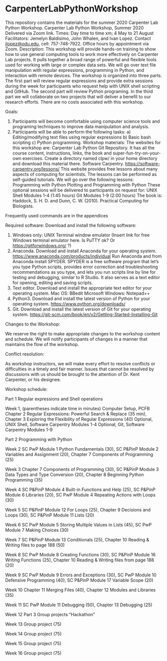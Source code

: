 # CarpenterLabPythonWorkshop
This repository contains the materials for the summer 2020 Carpenter Lab Python Workshop.
Carpenter Lab Python Workshop, Summer 2020
Delivered via Zoom link.
Times: Day time to time xm; 4 May to 21 August
Facilitators:
Jemelyn Baldisimo, John Whalen, and Ivan Lopez.  Contact ilopez@odu.edu, cell: 757-748-7922.  Office hours by appointment via Zoom.
Description:
This workshop will provide hands-on training to show how to use general computing tools to work more effectively on Carpenter Lab projects. It pulls together a broad range of powerful and flexible tools used for working with large or complex data sets. We will go over text file manipulation with regular expressions, programming in Python, and interaction with remote devices.  The workshop is organized into three parts. The first part will review regular expressions and provide extra sessions during the week for participants who request help with UNIX shell scripting and GitHub.  The second part will review Python programing.  In the third part we will collaborate on two projects that will deliver a benefit to our research efforts.  There are no costs associated with this workshop.

Goals:
1. Participants will become comfortable using computer science tools and programing techniques to improve data manipulation and analysis.
2. Participants will be able to perform the following tasks:
a)	Editing/modifying text files using regular expressions 
b)	Basic bash scripting 
c)	Python programming.
Workshop materials:
The websites for this workshop are:
Carpenter Lab Python Git Repository.  It has all the course content, instructions, links, the book and super-fun-try-on-your-own exercises. Create a directory named clpw/ in your home directory and download this material there.
Software Carpentry. https://software-carpentry.org/lessons/ This website provides free lessons about many aspects of computing for scientists.  The lessons can be performed as self-guided tutorials.  We will go over the following lessons:
Programming with Python
Plotting and Programming with Python
These optional sessions will be delivered to participants on request for:
UNIX Shell Modules 1-4 (1:45 hours)
Git Modules 1-9 (2:00 hours)
The book is: Haddock, S. H. D. and Dunn, C. W. (2010). Practical Computing for Biologists.

Frequently used commands are in the appendices

Required software:
Download and install the following software:
1)	Windows only: UNIX Terminal window emulator
(Insert link for free Windows terminal emulator here. Is PuTTY ok? Or https://gitforwindows.org/ ?)
2)	Anaconda.  Download and install Anaconda for your operating system.
https://www.anaconda.com/products/individual
Run Anaconda and from Anaconda install SPYDER.  SPYDER is a free software program that let’s you type Python scripts, provides error correction and troubleshooting recommendations as you type, and lets you run scripts line by line for testing and debugging, similar to R Studio.  It also serves as a text editor for opening, editing and saving scripts.
3)	Text editor.  Download and install the appropriate text editor for your operating system.
Mac OS: BBedit
Microsoft Windows: Notepad++
4)	Python3.  Download and install the latest version of Python for your operating system.
https://www.python.org/downloads/
5) Git. Download and install the latest version of Git for your operating system.
https://git-scm.com/book/en/v2/Getting-Started-Installing-Git


Changes to the Workshop:

We reserve the right to make appropriate changes to the workshop content and schedule.  We will notify participants of changes in a manner that maintains the flow of the workshop.

Conflict resolution:

As workshop instructors, we will make every effort to resolve conflicts or difficulties in a timely and fair manner. Issues that cannot be resolved by discussions with us should be brought to the attention of Dr. Kent Carpenter, or his designee.

Workshop schedule:

Part 1 Regular expressions and Shell operations

Week 1, (parentheses indicate time in minutes)
Computer Setup, PCFB Chapter 2 Regular Expressions: Powerful Search & Replace (35 min), Chapter 3 Exploring the Flexibility of Regular Expressions (40)
Optional, UNIX Shell, Software Carpentry Modules 1-4
Optional, Git, Software Carpentry Modules 1-9

Part 2 Programming with Python

Week 2
SC PwP Module 1 Python Fundamentals (30), SC P&PinP Module 2 Variables and Assignment (20), Chapter 7 Components of Programming (25)

Week 3
Chapter 7 Components of Programming (30), SC P&PinP Module 3 Data Types and Type Conversion (20), Chapter 8 Beginning Python Programming (35)

Week 4
SC P&PinP Module 4 Built-in Functions and Help (25), SC P&PinP Module 6 Libraries (20), SC PwP Module 4 Repeating Actions with Loops (30)

Week 5
SC P&PinP Module 12 For Loops (25), Chapter 9 Decisions and Loops (30), SC P&PinP Module 11 Lists (20) 

Week 6
SC PwP Module 5 Storing Multiple Values in Lists (45), SC PwP Module 7 Making Choices (30)

Week 7
SC P&PinP Module 13 Conditionals (25), Chapter 10 Reading & Writing files to page 188 (50)

Week 8
SC PwP Module 8 Creating Functions (30), SC P&PinP Module 16 Writing Functions (25), Chapter 10 Reading & Writing files from page 188 (20)

Week 9
SC PwP Module 9 Errors and Exceptions (30), SC PwP Module 10 Defensive Programming (40), SC P&PinP Module 17 Variable Scope (20)

Week 10
Chapter 11 Merging Files (40), Chapter 12 Modules and Libraries (35)

Week 11
SC PwP Module 11 Debugging (50), Chapter 13 Debugging (25)

Week 12
Part 3 Group projects “Hackathon”

Week 13
Group project (75)

Week 14
Group project (75)

Week 15
Group project (75)

Week 16
Group project (75)
